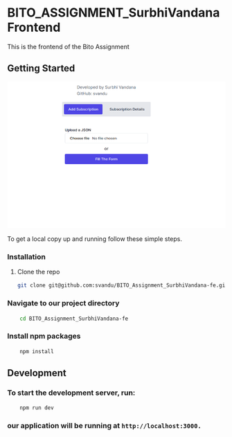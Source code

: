 # BITO_ASSIGNMENT_SurbhiVandana Frontend

This is the frontend of the Bito Assignment

## Getting Started

![screenshoot](image.png)

To get a local copy up and running follow these simple steps.

### Installation

1. Clone the repo
   ```sh
   git clone git@github.com:svandu/BITO_Assignment_SurbhiVandana-fe.git

### Navigate to our project directory 
```sh
    cd BITO_Assignment_SurbhiVandana-fe
```

### Install npm packages
```sh
    npm install
```

## Development

### To start the development server, run:

```sh
    npm run dev
```

### our application will be running at `http://localhost:3000.`
